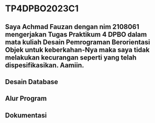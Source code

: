 # TP4DPBO2023C1

## Saya Achmad Fauzan dengan nim 2108061 mengerjakan Tugas Praktikum 4 DPBO dalam mata kuliah Desain Pemrograman Berorientasi Objek untuk keberkahan-Nya maka saya tidak melakukan kecurangan seperti yang telah dispesifikasikan. Aamiin.

## Desain Database


## Alur Program


## Dokumentasi 
